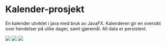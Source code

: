 <h1>Kalender-prosjekt</h1>
<p>En kalender utviklet i java med bruk av JavaFX. Kalenderen gir en oversikt over hendelser på ulike dager, samt gjøremål. All data er persistent.</p>
<img src="../JavaCalendarApp/previews/sh1.png">
<img src="../JavaCalendarApp/previews/sh2.png">
<img src="../JavaCalendarApp/previews/sh3.png">

